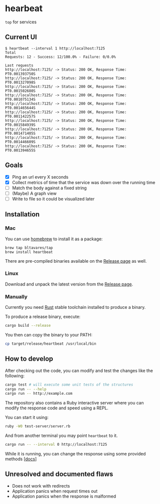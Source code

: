 # hearbeat

`top` for services

## Current UI

```
$ heartbeat --interval 1 http://localhost:7125
Total
Requests: 12 - Success: 12/100.0% - Failure: 0/0.0%

Last requests
http://localhost:7125/ -> Status: 200 OK, Response Time: PT0.001393750S
http://localhost:7125/ -> Status: 200 OK, Response Time: PT0.001327098S
http://localhost:7125/ -> Status: 200 OK, Response Time: PT0.001502680S
http://localhost:7125/ -> Status: 200 OK, Response Time: PT0.001075134S
http://localhost:7125/ -> Status: 200 OK, Response Time: PT0.001465644S
http://localhost:7125/ -> Status: 200 OK, Response Time: PT0.001142257S
http://localhost:7125/ -> Status: 200 OK, Response Time: PT0.001584939S
http://localhost:7125/ -> Status: 200 OK, Response Time: PT0.001471405S
http://localhost:7125/ -> Status: 200 OK, Response Time: PT0.001446609S
http://localhost:7125/ -> Status: 200 OK, Response Time: PT0.001394655S
```

## Goals

- [x] Ping an url every X seconds
- [x] Collect metrics of time that the service was down over the running time
- [ ] Match the body against a fixed string
- [ ] (Maybe) A graph view
- [ ] Write to file so it could be visualized later

## Installation

### Mac

You can use [homebrew](http://brew.sh/) to install it as a package:

```
brew tap bltavares/tap
brew install heartbeat
```

There are pre-compiled binaries available on the [Release page](https://github.com/bltavares/heartbeat/releases) as well.

### Linux

Download and unpack the latest version from the [Release page](https://github.com/bltavares/heartbeat/releases).

### Manually

Currently you need [Rust](https://www.rust-lang.org/) stable toolchain installed to produce a binary.

To produce a release binary, execute:

```bash
cargo build --release
```

You then can copy the binary to your PATH:

```bash
cp target/release/heartbeat /usr/local/bin
```

## How to develop

After checking out the code, you can modify and test the changes like the following:

```bash
cargo test # will execute some unit tests of the structures
cargo run -- --help
cargo run -- http://example.com
```

The repository also contains a Ruby interactive server where you can modify the response code and speed using a REPL.

You can start it using:

```bash
ruby -W0 test-server/server.rb
```

And from another terminal you may point `heartbeat` to it.

```bash
cargo run -- --interval 0 http://localhost:7125
```

While it is running, you can change the response using some provided methods [[docs](./test-server/README.md)]

## Unresolved and documented flaws

- Does not work with redirects
- Application panics when request times out
- Application panics when the response is malformed
